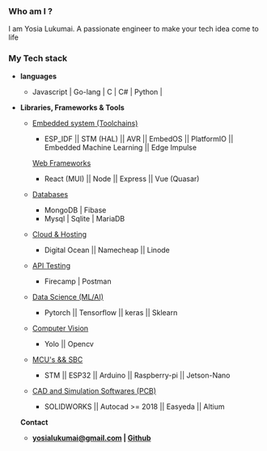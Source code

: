 ### Who am I ?
I am Yosia Lukumai. A passionate engineer to make your tech idea come to life
<h3>My Tech stack</h3>
<ul>
    <li>
        <p><b>languages</b></p>
        <ul>
            <li> Javascript | Go-lang | C | C# | Python |   </li>
        </ul>
    </li>
    <li>
        <p><b>Libraries, Frameworks & Tools</b></p>
        <ul>
            <li>
                <p> <u> Embedded system (Toolchains) </u> </p>
                <ul>
                    <li> ESP_IDF || STM (HAL) ||  AVR || EmbedOS || PlatformIO || Embedded Machine Learning || Edge Impulse </li>
                </ul>
                <p> <u> Web Frameworks </u> </p>
                <ul>
                    <li> React (MUI) || Node || Express || Vue (Quasar)   </li>
                </ul>
           <li>
                <p>  <u> Databases  </u>  </u></p>
                <ul>
                    <li>MongoDB | Fibase </li>
                    <li> Mysql | Sqlite | MariaDB  </li> 
                </ul>
                </li>
                  <li>
            <p>  <u>Cloud & Hosting  </u> </samp</p>
            <ul>
                <li>Digital Ocean || Namecheap || Linode </li>
            </ul>
        </li>
        <li>
            <p> <u> API Testing  </u></samp</p>
            <ul>
                <li> Firecamp | Postman </li>
            </ul>
        </li>
            <li>
                <p> <u> Data Science (ML/AI)  </u></p>
                <ul>
                    <li> Pytorch || Tensorflow || keras || Sklearn  </li>
                </ul>
            </li>
              <li>
                <p> <u>Computer Vision</u></p>
                <ul>
                    <li> Yolo || Opencv </li>
                </ul>
            </li>
               <li>
                <p> <u>MCU's && SBC </u></p>
                <ul>
                    <li> STM || ESP32 || Arduino || Raspberry-pi || Jetson-Nano  </li>
                </ul>
            </li>
              </li>
               <li>
                <p> <u>CAD and Simulation Softwares (PCB)</u></p>
                <ul>
                    <li> SOLIDWORKS || Autocad >= 2018 || Easyeda || Altium    </li>
                </ul>
            </li>
        </ul>
    </li>
        <p><b>Contact <b><p>
        <ul>
            <li>
                <a href = "#">yosialukumai@gmail.com</a> | 
                <a href = "https://github.com/yosiaLukumai">Github</a> 
            </li>
        </ul>
    </li>



